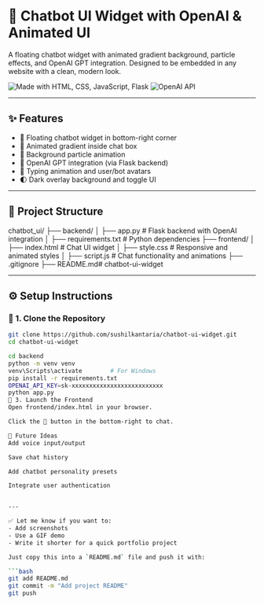 # 💬 Chatbot UI Widget with OpenAI & Animated UI

A floating chatbot widget with animated gradient background, particle effects, and OpenAI GPT integration. Designed to be embedded in any website with a clean, modern look.

![Made with HTML, CSS, JavaScript, Flask](https://img.shields.io/badge/Built%20with-HTML%2C%20CSS%2C%20JS%2C%20Flask-blue)
![OpenAI API](https://img.shields.io/badge/Powered%20by-OpenAI-ffb86c)

---

## ✨ Features

- 💬 Floating chatbot widget in bottom-right corner
- 🌈 Animated gradient inside chat box
- 🎇 Background particle animation
- 🤖 OpenAI GPT integration (via Flask backend)
- 🧠 Typing animation and user/bot avatars
- 🌓 Dark overlay background and toggle UI

---

## 📁 Project Structure

chatbot_ui/
├── backend/
│ ├── app.py # Flask backend with OpenAI integration
│ ├── requirements.txt # Python dependencies
├── frontend/
│ ├── index.html # Chat UI widget
│ ├── style.css # Responsive and animated styles
│ ├── script.js # Chat functionality and animations
├── .gitignore
├── README.md# chatbot-ui-widget


---

## ⚙️ Setup Instructions

### 🔹 1. Clone the Repository

```bash
git clone https://github.com/sushilkantaria/chatbot-ui-widget.git
cd chatbot-ui-widget

cd backend
python -m venv venv
venv\Scripts\activate        # For Windows
pip install -r requirements.txt
OPENAI_API_KEY=sk-xxxxxxxxxxxxxxxxxxxxxxxxxx
python app.py
🔹 3. Launch the Frontend
Open frontend/index.html in your browser.

Click the 💬 button in the bottom-right to chat.

🚀 Future Ideas
Add voice input/output

Save chat history

Add chatbot personality presets

Integrate user authentication


---

✅ Let me know if you want to:
- Add screenshots
- Use a GIF demo
- Write it shorter for a quick portfolio project

Just copy this into a `README.md` file and push it with:

```bash
git add README.md
git commit -m "Add project README"
git push
